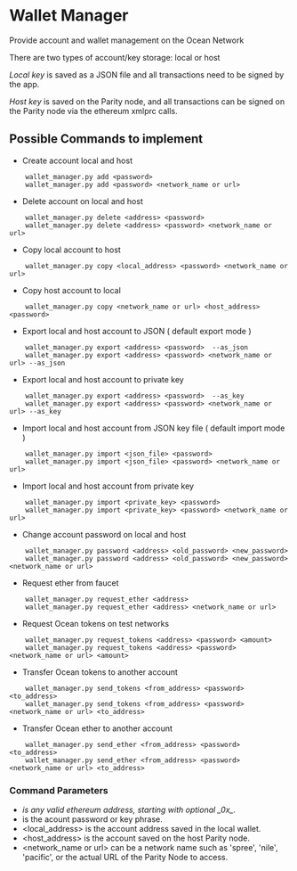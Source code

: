 # Wallet Manager
Provide account and wallet management on the Ocean Network

There are two types of account/key storage: local or host

*Local key* is saved as a JSON file and all transactions need to be signed by the app.

*Host key* is saved on the Parity node, and all transactions can be signed on the Parity node via the ethereum xmlprc calls.


## Possible Commands to implement

*  Create account local and host
```
    wallet_manager.py add <password>
    wallet_manager.py add <password> <network_name or url>
```

*  Delete account on local and host
```
    wallet_manager.py delete <address> <password>
    wallet_manager.py delete <address> <password> <network_name or url>
```

*  Copy local account to host
```
    wallet_manager.py copy <local_address> <password> <network_name or url>
```

*  Copy host account to local
```
    wallet_manager.py copy <network_name or url> <host_address> <password>
```

*  Export local and host account to JSON ( default export mode )
```
    wallet_manager.py export <address> <password>  --as_json
    wallet_manager.py export <address> <password> <network_name or url> --as_json
```

*  Export local and host account to private key
```
    wallet_manager.py export <address> <password>  --as_key
    wallet_manager.py export <address> <password> <network_name or url> --as_key
```

*  Import local and host account from JSON key file ( default import mode )
```
    wallet_manager.py import <json_file> <password>
    wallet_manager.py import <json_file> <password> <network_name or url>
```

*  Import local and host account from private key
```
    wallet_manager.py import <private_key> <password>
    wallet_manager.py import <private_key> <password> <network_name or url>
```

*  Change account password on local and host
```
    wallet_manager.py password <address> <old_password> <new_password>
    wallet_manager.py password <address> <old_password> <new_password> <network_name or url>
```

*  Request ether from faucet
```
    wallet_manager.py request_ether <address>
    wallet_manager.py request_ether <address> <network_name or url>
```

*  Request Ocean tokens on test networks
```
    wallet_manager.py request_tokens <address> <password> <amount>
    wallet_manager.py request_tokens <address> <password> <network_name or url> <amount>
```

*  Transfer Ocean tokens to another account
```
    wallet_manager.py send_tokens <from_address> <password> <to_address>
    wallet_manager.py send_tokens <from_address> <password> <network_name or url> <to_address>
```

*  Transfer Ocean ether to another account
```
    wallet_manager.py send_ether <from_address> <password> <to_address>
    wallet_manager.py send_ether <from_address> <password> <network_name or url> <to_address>
```


### Command Parameters

*  <address> is any valid ethereum address, starting with optional _0x_.
*  <password> is the acount password or key phrase.
*  <local_address> is the account address saved in the local wallet.
*  <host_address> is the account saved on the host Parity node.
*  <network_name or url> can be a network name such as 'spree', 'nile', 'pacific', or
the actual URL of the Parity Node to access.

